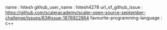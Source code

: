 name : hitesh
github_user_name : hitesh4278
url_of_github_issue : https://github.com/scaleracademy/scaler-open-source-september-challenge/issues/83#issue-1876922864
favourite-programming-language : c++
